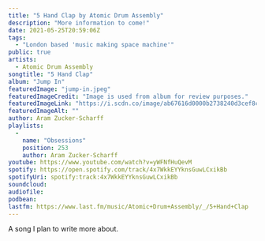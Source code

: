 ```yaml
---
title: "5 Hand Clap by Atomic Drum Assembly"
description: "More information to come!"
date: 2021-05-25T20:59:06Z
tags:
  - "London based 'music making space machine'"
public: true
artists:
  - Atomic Drum Assembly
songtitle: "5 Hand Clap"
album: "Jump In"
featuredImage: "jump-in.jpeg"
featuredImageCredit: "Image is used from album for review purposes."
featuredImageLink: "https://i.scdn.co/image/ab67616d0000b2738240d3cef8ca4f545b66233d"
featuredImageAlt: ""
author: Aram Zucker-Scharff
playlists:
  -
    name: "Obsessions"
    position: 253
    author: Aram Zucker-Scharff
youtube: https://www.youtube.com/watch?v=yWFNfHuQevM
spotify: https://open.spotify.com/track/4x7WkkEYYknsGuwLCxikBb
spotifyUri: spotify:track:4x7WkkEYYknsGuwLCxikBb
soundcloud:
audiofile:
podbean:
lastfm: https://www.last.fm/music/Atomic+Drum+Assembly/_/5+Hand+Clap
---
```


A song I plan to write more about.
		